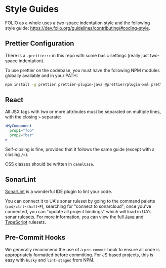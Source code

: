 # Style Guides

FOLIO as a whole uses a two-space indentation style and the following style guide:
https://dev.folio.org/guidelines/contributing/#coding-style.

## Prettier Configuration

There is a `.prettierrc` in this repo with some basic settings (really just two-space indentation).

To use prettier on the codebase, you must have the following NPM modules globally available and in
your PATH:

```sh
npm install -g prettier prettier-plugin-java @prettier/plugin-xml prettier-plugin-sql @apidevtools/swagger-cli
```

## React

All JSX tags with two or more attributes must be separated on multiple lines, with the closing `>`
separate:

```jsx
<MyComponent
  prop1="foo"
  prop2="bar"
>
```

Self-closing is fine, provided that it follows the same guide (except with a closing `/>`).

CSS classes should be written in `camelCase`.

## SonarLint

[SonarLint](https://sonarlint.org/) is a wonderful IDE plugin to lint your code.

You can connect it to UA's sonar ruleset by going to the command palette (`cmd/ctrl`-`shift`-`P`),
searching for "connect to sonarcloud"; once you've connected, you can "update all project bindings"
which will load in UA's sonar rulesets.  For more information, you can view the full
[Java](https://sonarcloud.io/organizations/ualibweb/rules?activation=true&qprofile=AYgnZwN72OQqzs1gKQbL)
and
[TypeScript](https://sonarcloud.io/organizations/ualibweb/rules?activation=true&qprofile=AYgnb4h4mOVlLpmQaCd8)
rulesets.

## Pre-Commit Hooks

We generally recommend the use of a `pre-commit` hook to ensure all code is appropriately formatted
before committing. For JS based projects, this is easy with `husky` and `lint-staged` from NPM.
